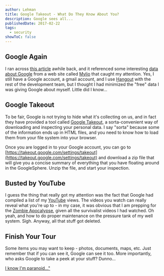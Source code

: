 ```yaml
---
author: Lehman
title: Google Takeout - What Do They Know About You?
description: Google sees all...
publishedDate: 2017-02-22
tags:
  - security
showToC: false
---
```


## Google Again

I ran across [this article](https://www.lewrockwell.com/2017/01/tyler-durden/heres-google-tracks/) awhile back, and it referenced some interesting [data about Google](http://mylio.com/true-stories/tech-today/privacy/how-google-tracks-you-what-you-can-do) from a web site called [Mylio](http://mylio.com/) that caught my attention. Yes, I still have a Google account, a gmail account, and I use [Hangout](https://hangouts.google.com/) with the rest of the development team, but I thought I had minimized the "free" data I was giving Google about myself. Little did I know...

## Google Takeout

To be fair, Google is not trying to hide what it's collecting on us, and in fact they have provided a tool called [Google Takeout](https://en.wikipedia.org/wiki/Google_Takeout), a sorta-convenient way of downloading and inspecting your personal data. I say "sorta" because some of the information ends up in HTML files, and you need to know how to load them from your file system into your browser.

Once you are logged in to your Google account, you can go to [https://takeout.google.com/settings/takeout](https://takeout.google.com/settings/takeout) and download a zip file that will give you a concise summary of everything that you have floating around in the GoogleSphere. Unzip the file, and start your inspection.

## Busted by YouTube

I guess the thing that really got my attention was the fact that Google had compiled a list of my [YouTube](https://www.youtube.com/) views. The videos you watch can really reveal what you're up to - in my case, it was obvious that I am prepping for the [Zombie Apocalypse](http://www.huffingtonpost.com/news/zombie-apocalypse/), given all the survivalist videos I had watched. Oh yeah, and how to do proper maintenance on the pressure tank of my well system. Sigh. Anyway, all that stuff got deleted.

## Finish Your Tour

Some items you may want to keep - photos, documents, maps, etc. Just remember that if you can see it, Google can see it too. More importantly, who asks Google to take a peek at your stuff? Dunno...

[I know I'm paranoid..."](http://www.picturequotes.com/i-know-im-paranoid-but-am-i-paranoid-enough-quote-489915)
